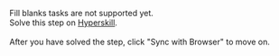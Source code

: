 Fill blanks tasks are not supported yet. <br>Solve this step on <a href="https://hyperskill.org/learn/step/43542">Hyperskill</a>. <br><br>After you have solved the step, click "Sync with Browser"  to move on.